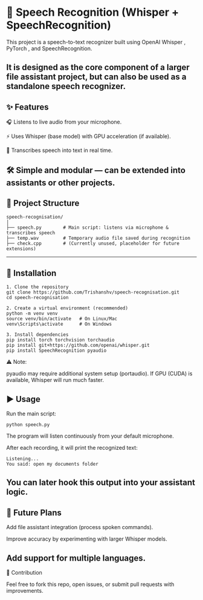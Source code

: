 # 🎤 Speech Recognition (Whisper + SpeechRecognition)

This project is a speech-to-text recognizer built using OpenAI Whisper
, PyTorch
, and SpeechRecognition.

It is designed as the core component of a larger file assistant project, but can also be used as a standalone speech recognizer.
---
## ✨ Features

🎧 Listens to live audio from your microphone.

⚡ Uses Whisper (base model) with GPU acceleration (if available).

📄 Transcribes speech into text in real time.

🛠 Simple and modular — can be extended into assistants or other projects.
---
## 📂 Project Structure
```
speech-recognisation/
│
├── speech.py        # Main script: listens via microphone & transcribes speech
├── temp.wav         # Temporary audio file saved during recognition
├── check.cpp        # (Currently unused, placeholder for future extensions)
```
---
## 🔧 Installation
```
1. Clone the repository
git clone https://github.com/Trishanshv/speech-recognisation.git
cd speech-recognisation

2. Create a virtual environment (recommended)
python -m venv venv
source venv/bin/activate   # On Linux/Mac
venv\Scripts\activate      # On Windows

3. Install dependencies
pip install torch torchvision torchaudio
pip install git+https://github.com/openai/whisper.git
pip install SpeechRecognition pyaudio
```

⚠️ Note:

pyaudio may require additional system setup (portaudio).
If GPU (CUDA) is available, Whisper will run much faster.

## ▶️ Usage

Run the main script:

```
python speech.py
```

The program will listen continuously from your default microphone.

After each recording, it will print the recognized text:
```
Listening...
You said: open my documents folder
```

You can later hook this output into your assistant logic.
---
## 🚀 Future Plans

Add file assistant integration (process spoken commands).

Improve accuracy by experimenting with larger Whisper models.

Add support for multiple languages.
---
🤝 Contribution

Feel free to fork this repo, open issues, or submit pull requests with improvements.
